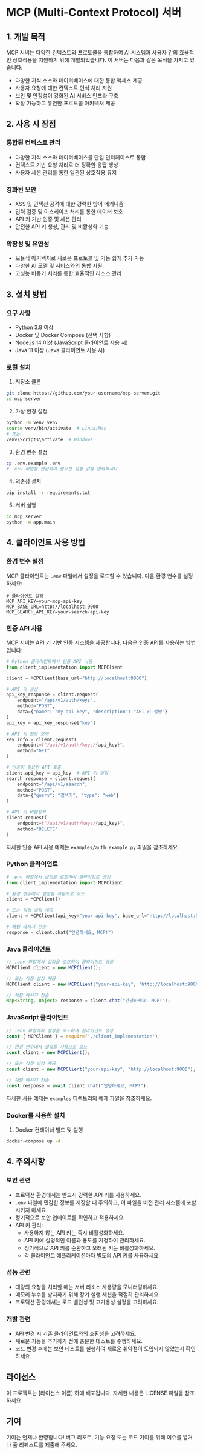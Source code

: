 # MCP (Multi-Context Protocol) 서버

## 1. 개발 목적

MCP 서버는 다양한 컨텍스트와 프로토콜을 통합하여 AI 시스템과 사용자 간의 효율적인 상호작용을 지원하기 위해 개발되었습니다. 이 서버는 다음과 같은 목적을 가지고 있습니다:

- 다양한 지식 소스와 데이터베이스에 대한 통합 액세스 제공
- 사용자 요청에 대한 컨텍스트 인식 처리 지원
- 보안 및 안정성이 강화된 AI 서비스 인프라 구축
- 확장 가능하고 유연한 프로토콜 아키텍처 제공

## 2. 사용 시 장점

### 통합된 컨텍스트 관리
- 다양한 지식 소스와 데이터베이스를 단일 인터페이스로 통합
- 컨텍스트 기반 요청 처리로 더 정확한 응답 생성
- 사용자 세션 관리를 통한 일관된 상호작용 유지

### 강화된 보안
- XSS 및 인젝션 공격에 대한 강력한 방어 메커니즘
- 입력 검증 및 이스케이프 처리를 통한 데이터 보호
- API 키 기반 인증 및 세션 관리
- 안전한 API 키 생성, 관리 및 비활성화 기능

### 확장성 및 유연성
- 모듈식 아키텍처로 새로운 프로토콜 및 기능 쉽게 추가 가능
- 다양한 AI 모델 및 서비스와의 통합 지원
- 고성능 비동기 처리를 통한 효율적인 리소스 관리

## 3. 설치 방법

### 요구 사항
- Python 3.8 이상
- Docker 및 Docker Compose (선택 사항)
- Node.js 14 이상 (JavaScript 클라이언트 사용 시)
- Java 11 이상 (Java 클라이언트 사용 시)

### 로컬 설치

1. 저장소 클론
```bash
git clone https://github.com/your-username/mcp-server.git
cd mcp-server
```

2. 가상 환경 설정
```bash
python -m venv venv
source venv/bin/activate  # Linux/Mac
# 또는
venv\Scripts\activate  # Windows
```

3. 환경 변수 설정
```bash
cp .env.example .env
# .env 파일을 편집하여 필요한 설정 값을 입력하세요
```

4. 의존성 설치
```bash
pip install -r requirements.txt
```



5. 서버 실행
```bash
cd mcp_server
python -m app.main
```

## 4. 클라이언트 사용 방법

### 환경 변수 설정

MCP 클라이언트는 `.env` 파일에서 설정을 로드할 수 있습니다. 다음 환경 변수를 설정하세요:

```
# 클라이언트 설정
MCP_API_KEY=your-mcp-api-key
MCP_BASE_URL=http://localhost:9000
MCP_SEARCH_API_KEY=your-search-api-key
```

### 인증 API 사용

MCP 서버는 API 키 기반 인증 시스템을 제공합니다. 다음은 인증 API를 사용하는 방법입니다:

```python
# Python 클라이언트에서 인증 API 사용
from client_implementation import MCPClient

client = MCPClient(base_url="http://localhost:9000")

# API 키 생성
api_key_response = client.request(
    endpoint="/api/v1/auth/keys",
    method="POST",
    data={"name": "my-api-key", "description": "API 키 설명"}
)
api_key = api_key_response["key"]

# API 키 정보 조회
key_info = client.request(
    endpoint=f"/api/v1/auth/keys/{api_key}",
    method="GET"
)

# 인증이 필요한 API 호출
client.api_key = api_key  # API 키 설정
search_response = client.request(
    endpoint="/api/v1/search",
    method="POST",
    data={"query": "검색어", "type": "web"}
)

# API 키 비활성화
client.request(
    endpoint=f"/api/v1/auth/keys/{api_key}",
    method="DELETE"
)
```

자세한 인증 API 사용 예제는 `examples/auth_example.py` 파일을 참조하세요.

### Python 클라이언트

```python
# .env 파일에서 설정을 로드하여 클라이언트 생성
from client_implementation import MCPClient

# 환경 변수에서 설정을 자동으로 로드
client = MCPClient()

# 또는 직접 설정 제공
client = MCPClient(api_key="your-api-key", base_url="http://localhost:9000")

# 채팅 메시지 전송
response = client.chat("안녕하세요, MCP!")
```

### Java 클라이언트

```java
// .env 파일에서 설정을 로드하여 클라이언트 생성
MCPClient client = new MCPClient();

// 또는 직접 설정 제공
MCPClient client = new MCPClient("your-api-key", "http://localhost:9000");

// 채팅 메시지 전송
Map<String, Object> response = client.chat("안녕하세요, MCP!");
```

### JavaScript 클라이언트

```javascript
// .env 파일에서 설정을 로드하여 클라이언트 생성
const { MCPClient } = require('./client_implementation');

// 환경 변수에서 설정을 자동으로 로드
const client = new MCPClient();

// 또는 직접 설정 제공
const client = new MCPClient("your-api-key", "http://localhost:9000");

// 채팅 메시지 전송
const response = await client.chat("안녕하세요, MCP!");
```

자세한 사용 예제는 `examples` 디렉토리의 예제 파일을 참조하세요.

### Docker를 사용한 설치

1. Docker 컨테이너 빌드 및 실행
```bash
docker-compose up -d
```

## 4. 주의사항

### 보안 관련
- 프로덕션 환경에서는 반드시 강력한 API 키를 사용하세요.
- `.env` 파일에 민감한 정보를 저장할 때 주의하고, 이 파일을 버전 관리 시스템에 포함시키지 마세요.
- 정기적으로 보안 업데이트를 확인하고 적용하세요.
- API 키 관리:
  - 사용하지 않는 API 키는 즉시 비활성화하세요.
  - API 키에 설명적인 이름과 용도를 지정하여 관리하세요.
  - 정기적으로 API 키를 순환하고 오래된 키는 비활성화하세요.
  - 각 클라이언트 애플리케이션마다 별도의 API 키를 사용하세요.

### 성능 관련
- 대량의 요청을 처리할 때는 서버 리소스 사용량을 모니터링하세요.
- 메모리 누수를 방지하기 위해 장기 실행 세션을 적절히 관리하세요.
- 프로덕션 환경에서는 로드 밸런싱 및 고가용성 설정을 고려하세요.

### 개발 관련
- API 변경 시 기존 클라이언트와의 호환성을 고려하세요.
- 새로운 기능을 추가하기 전에 충분한 테스트를 수행하세요.
- 코드 변경 후에는 보안 테스트를 실행하여 새로운 취약점이 도입되지 않았는지 확인하세요.

## 라이선스

이 프로젝트는 [라이선스 이름] 하에 배포됩니다. 자세한 내용은 LICENSE 파일을 참조하세요.

## 기여

기여는 언제나 환영합니다! 버그 리포트, 기능 요청 또는 코드 기여를 위해 이슈를 열거나 풀 리퀘스트를 제출해 주세요.
